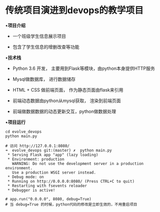 传统项目演进到devops的教学项目
====================================



•**项目介绍**

- 一个班级学生信息展示项目

- 包含了学生信息的增删改查等功能





•**技术栈**

- Python 3.6 开发， 主要用到Flask等模块，由python本身提供HTTP服务

- Mysql做数据库， 进行数据储存

- HTML + CSS 做前端页面， 作为静态页面由flask来引用

- 前端动态数据由python从mysql获取， 渲染到前端页面

- 前端做数据数据的动态更新交互，python做数据处理


•**项目运行**
```shell
cd evolve_devops
python main.py

# 访问 http://127.0.0.1:8080/
➜  evolve_devops git:(master) ✗  python main.py
 * Serving Flask app "app" (lazy loading)
 * Environment: production
   WARNING: Do not use the development server in a production environment.
   Use a production WSGI server instead.
 * Debug mode: on
 * Running on http://0.0.0.0:8080/ (Press CTRL+C to quit)
 * Restarting with fsevents reloader
 * Debugger is active!

# app.run("0.0.0.0", 8080, debug=True)
# 当 debug=True 的时候，python代码的修改是立即生效的，不用重启项目
```

